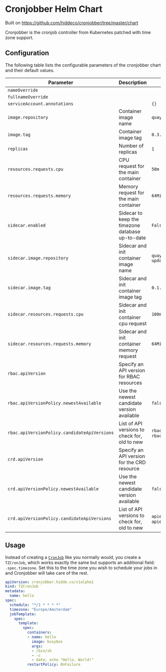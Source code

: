 # Cronjobber Helm Chart

Built on https://github.com/hiddeco/cronjobber/tree/master/chart

Cronjobber is the cronjob controller from Kubernetes patched with time zone support.

## Configuration

The following table lists the configurable parameters of the cronjobber chart and their default values.

| Parameter                                    | Description                                      | Default                                                             |
|----------------------------------------------|--------------------------------------------------|---------------------------------------------------------------------|
| `nameOverride`                               |                                                  |                                                                     |
| `fullnameOverride`                           |                                                  |                                                                     |
| `serviceAccount.annotations`                 |                                                  | `{}`                                                                |
| `image.repository`                           | Container image name                             | `quay.io/hiddeco/cronjobber`                                        |
| `image.tag`                                  | Container image tag                              | `0.3.0`                                                             |
| `replicas`                                   | Number of replicas                               | `1`                                                                 |
| `resources.requests.cpu`                     | CPU request for the main container               | `50m`                                                               |
| `resources.requests.memory`                  | Memory request for the main container            | `64Mi`                                                              |
| `sidecar.enabled`                            | Sidecar to keep the timezone database up-to-date | `False`                                                             |
| `sidecar.image.repository`                   | Sidecar and init container image name            | `quay.io/hiddeco/cronjobber-updatetz`                               |
| `sidecar.image.tag`                          | Sidecar and init container image tag             | `0.1.1`                                                             |
| `sidecar.resources.requests.cpu`             | Sidecar and init container cpu request           | `100m`                                                              |
| `sidecar.resources.requests.memory`          | Sidecar and init container memory request        | `64Mi`                                                              |
| `rbac.apiVersion`                            | Specify an API version for RBAC resources        |                                                                     |
| `rbac.apiVersionPolicy.newestAvailable`      | Use the newest candidate version available       | `false`                                                             |
| `rbac.apiVersionPolicy.candidateApiVersions` | List of API versions to check for, old to new    | `rbac.authorization.k8s.io/v1beta1`, `rbac.authorization.k8s.io/v1` |
| `crd.apiVersion`                             | Specify an API version for the CRD resource      |                                                                     |
| `crd.apiVersionPolicy.newestAvailable`       | Use the newest candidate version available       | `false`                                                             |
| `crd.apiVersionPolicy.candidateApiVersions`  | List of API versions to check for, old to new    | `apiextensions.k8s.io/v1beta1`, `apiextensions.k8s.io/v1`           |

## Usage

Instead of creating a [`CronJob`](https://kubernetes.io/docs/tasks/job/automated-tasks-with-cron-jobs/)
like you normally would, you create a `TZCronJob`, which works exactly
the same but supports an additional field: `.spec.timezone`. Set this
to the time zone you wish to schedule your jobs in and Cronjobber will
take care of the rest.

```yaml
apiVersion: cronjobber.hidde.co/v1alpha1
kind: TZCronJob
metadata:
  name: hello
spec:
  schedule: "*/1 * * * *"
  timezone: "Europe/Amsterdam"
  jobTemplate:
    spec:
      template:
        spec:
          containers:
          - name: hello
            image: busybox
            args:
            - /bin/sh
            - -c
            - date; echo "Hello, World!"
          restartPolicy: OnFailure
```
